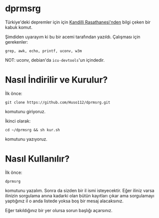 # dprmsrg
Türkiye'deki depremler için için [Kandilli Rasathanesi'nden](http://www.koeri.boun.edu.tr/scripts/lst8.asp) bilgi çeken bir kabuk komut.

Şimdiden uyarayım ki bu bir acemi tarafından yazıldı.
Çalışması için gerekenler:

    grep, awk, echo, printf, uconv, w3m 
NOT: uconv, debian'da `icu-devtools`'un içindedir.    

# Nasıl İndirilir ve Kurulur?
İlk önce:

    git clone https://github.com/Huso112/dprmsrg.git

komutunu giriyoruz.

İkinci olarak:

    cd ~/dprmsrg && sh kur.sh

komutunu yazıyoruz.

# Nasıl Kullanılır?
İlk önce:

    dprmsrg
komutunu yazalım. Sonra da sizden bir il ismi isteyecektir. Eğer iliniz varsa ilinizin sorgulama anına kadarki olan bütün kayıtları çıkar ama sorgulamayı yaptığınız il o anda listede yoksa boş bir mesaj alacaksınız. 

Eğer takıldığınız bir yer olursa sorun başlığı açarsınız.
<!--stackedit_data:
eyJoaXN0b3J5IjpbLTU0MDU2NDc1MywyODU5NTU5OTcsLTE2Mz
AxOTEzODZdfQ==
-->
